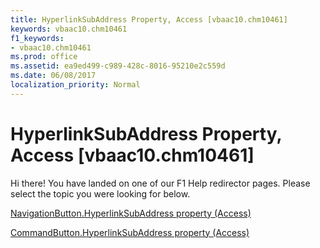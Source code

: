 ```yaml
---
title: HyperlinkSubAddress Property, Access [vbaac10.chm10461]
keywords: vbaac10.chm10461
f1_keywords:
- vbaac10.chm10461
ms.prod: office
ms.assetid: ea9ed499-c989-428c-8016-95210e2c559d
ms.date: 06/08/2017
localization_priority: Normal
---
```



# HyperlinkSubAddress Property, Access [vbaac10.chm10461]

Hi there! You have landed on one of our F1 Help redirector pages. Please select the topic you were looking for below.

[NavigationButton.HyperlinkSubAddress property (Access)](http://msdn.microsoft.com/library/0fe41327-293b-ad6c-b8fe-0b30d472d9c9%28Office.15%29.aspx)

[CommandButton.HyperlinkSubAddress property (Access)](http://msdn.microsoft.com/library/1c8af1e0-f978-0eb2-c3b5-f5ea9ab84892%28Office.15%29.aspx)



